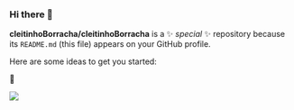 ### Hi there 👋

**cleitinhoBorracha/cleitinhoBorracha** is a ✨ _special_ ✨ repository because its `README.md` (this file) appears on your GitHub profile.

Here are some ideas to get you started:

🐴

![](https://media.tenor.com/TCzfmNLrLVIAAAAi/iloveyou-sweetdreams.gif)
